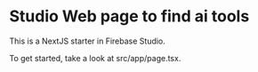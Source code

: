 # Studio Web page to find ai tools

This is a NextJS starter in Firebase Studio.

To get started, take a look at src/app/page.tsx.
